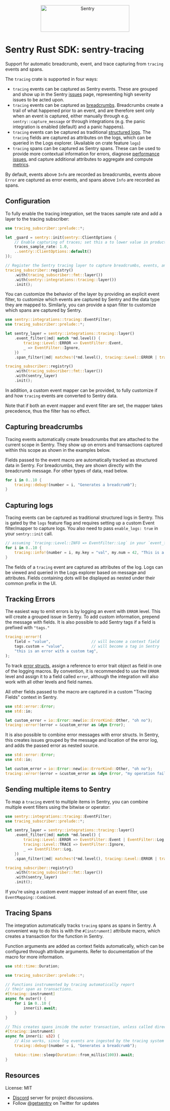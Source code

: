 <p align="center">
  <a href="https://sentry.io/?utm_source=github&utm_medium=logo" target="_blank">
    <img src="https://sentry-brand.storage.googleapis.com/sentry-wordmark-dark-280x84.png" alt="Sentry" width="280" height="84">
  </a>
</p>

# Sentry Rust SDK: sentry-tracing

Support for automatic breadcrumb, event, and trace capturing from `tracing` events and spans.

The `tracing` crate is supported in four ways:
- `tracing` events can be captured as Sentry events. These are grouped and show up in the Sentry
  [issues](https://docs.sentry.io/product/issues/) page, representing high severity issues to be
  acted upon.
- `tracing` events can be captured as [breadcrumbs](https://docs.sentry.io/product/issues/issue-details/breadcrumbs/).
  Breadcrumbs create a trail of what happened prior to an event, and are therefore sent only when
  an event is captured, either manually through e.g. `sentry::capture_message` or through integrations
  (e.g. the panic integration is enabled (default) and a panic happens).
- `tracing` events can be captured as traditional [structured logs](https://docs.sentry.io/product/explore/logs/).
  The `tracing` fields are captured as attributes on the logs, which can be queried in the Logs
  explorer. (Available on crate feature `logs`)
- `tracing` spans can be captured as Sentry spans. These can be used to provide more contextual
  information for errors, diagnose [performance
  issues](https://docs.sentry.io/product/insights/overview/), and capture additional attributes to
  aggregate and compute [metrics](https://docs.sentry.io/product/explore/trace-explorer/).

By default, events above `Info` are recorded as breadcrumbs, events above `Error` are captured
as error events, and spans above `Info` are recorded as spans.

## Configuration

To fully enable the tracing integration, set the traces sample rate and add a layer to the
tracing subscriber:

```rust
use tracing_subscriber::prelude::*;

let _guard = sentry::init(sentry::ClientOptions {
    // Enable capturing of traces; set this a to lower value in production:
    traces_sample_rate: 1.0,
    ..sentry::ClientOptions::default()
});

// Register the Sentry tracing layer to capture breadcrumbs, events, and spans:
tracing_subscriber::registry()
    .with(tracing_subscriber::fmt::layer())
    .with(sentry::integrations::tracing::layer())
    .init();
```

You can customize the behavior of the layer by providing an explicit event filter, to customize which events
are captured by Sentry and the data type they are mapped to.
Similarly, you can provide a span filter to customize which spans are captured by Sentry.

```rust
use sentry::integrations::tracing::EventFilter;
use tracing_subscriber::prelude::*;

let sentry_layer = sentry::integrations::tracing::layer()
    .event_filter(|md| match *md.level() {
        tracing::Level::ERROR => EventFilter::Event,
        _ => EventFilter::Ignore,
    })
    .span_filter(|md| matches!(*md.level(), tracing::Level::ERROR | tracing::Level::WARN));

tracing_subscriber::registry()
    .with(tracing_subscriber::fmt::layer())
    .with(sentry_layer)
    .init();
```

In addition, a custom event mapper can be provided, to fully customize if and how `tracing` events are converted to Sentry data.

Note that if both an event mapper and event filter are set, the mapper takes precedence, thus the
filter has no effect.

## Capturing breadcrumbs

Tracing events automatically create breadcrumbs that are attached to the current scope in
Sentry. They show up on errors and transactions captured within this scope as shown in the
examples below.

Fields passed to the event macro are automatically tracked as structured data in Sentry. For
breadcrumbs, they are shown directly with the breadcrumb message. For other types of data, read
below.

```rust
for i in 0..10 {
    tracing::debug!(number = i, "Generates a breadcrumb");
}
```

## Capturing logs

Tracing events can be captured as traditional structured logs in Sentry.
This is gated by the `logs` feature flag and requires setting up a custom Event filter/mapper
to capture logs. You also need to pass `enable_logs: true` in your `sentry::init` call.

```rust
// assuming `tracing::Level::INFO => EventFilter::Log` in your `event_filter`
for i in 0..10 {
    tracing::info!(number = i, my.key = "val", my.num = 42, "This is a log");
}
```

The fields of a `tracing` event are captured as attributes of the log.
Logs can be viewed and queried in the Logs explorer based on message and attributes.
Fields containing dots will be displayed as nested under their common prefix in the UI.

## Tracking Errors

The easiest way to emit errors is by logging an event with `ERROR` level. This will create a
grouped issue in Sentry. To add custom information, prepend the message with fields. It is also
possible to add Sentry tags if a field is prefixed with `"tags."`

```rust
tracing::error!(
    field = "value",                  // will become a context field
    tags.custom = "value",            // will become a tag in Sentry
    "this is an error with a custom tag",
);
```

To track [error structs](https://docs.rs/sentry-tracing/0.41.0/sentry_tracing/std::error::Error), assign a reference to error trait object as field
in one of the logging macros. By convention, it is recommended to use the `ERROR` level and
assign it to a field called `error`, although the integration will also work with all other
levels and field names.

All other fields passed to the macro are captured in a custom "Tracing Fields" context in
Sentry.

```rust
use std::error::Error;
use std::io;

let custom_error = io::Error::new(io::ErrorKind::Other, "oh no");
tracing::error!(error = &custom_error as &dyn Error);
```

It is also possible to combine error messages with error structs. In Sentry, this creates issues
grouped by the message and location of the error log, and adds the passed error as nested
source.

```rust
use std::error::Error;
use std::io;

let custom_error = io::Error::new(io::ErrorKind::Other, "oh no");
tracing::error!(error = &custom_error as &dyn Error, "my operation failed");
```

## Sending multiple items to Sentry

To map a `tracing` event to multiple items in Sentry, you can combine multiple event filters
using the bitwise or operator:

```rust
use sentry::integrations::tracing::EventFilter;
use tracing_subscriber::prelude::*;

let sentry_layer = sentry::integrations::tracing::layer()
    .event_filter(|md| match *md.level() {
        tracing::Level::ERROR => EventFilter::Event | EventFilter::Log,
        tracing::Level::TRACE => EventFilter::Ignore,
        _ => EventFilter::Log,
    })
    .span_filter(|md| matches!(*md.level(), tracing::Level::ERROR | tracing::Level::WARN));

tracing_subscriber::registry()
    .with(tracing_subscriber::fmt::layer())
    .with(sentry_layer)
    .init();
```

If you're using a custom event mapper instead of an event filter, use `EventMapping::Combined`.

## Tracing Spans

The integration automatically tracks `tracing` spans as spans in Sentry. A convenient way to do
this is with the `#[instrument]` attribute macro, which creates a transaction for the function
in Sentry.

Function arguments are added as context fields automatically, which can be configured through
attribute arguments. Refer to documentation of the macro for more information.

```rust
use std::time::Duration;

use tracing_subscriber::prelude::*;

// Functions instrumented by tracing automatically report
// their span as transactions.
#[tracing::instrument]
async fn outer() {
    for i in 0..10 {
        inner(i).await;
    }
}

// This creates spans inside the outer transaction, unless called directly.
#[tracing::instrument]
async fn inner(i: u32) {
    // Also works, since log events are ingested by the tracing system
    tracing::debug!(number = i, "Generates a breadcrumb");

    tokio::time::sleep(Duration::from_millis(100)).await;
}
```

## Resources

License: MIT

- [Discord](https://discord.gg/ez5KZN7) server for project discussions.
- Follow [@getsentry](https://twitter.com/getsentry) on Twitter for updates
